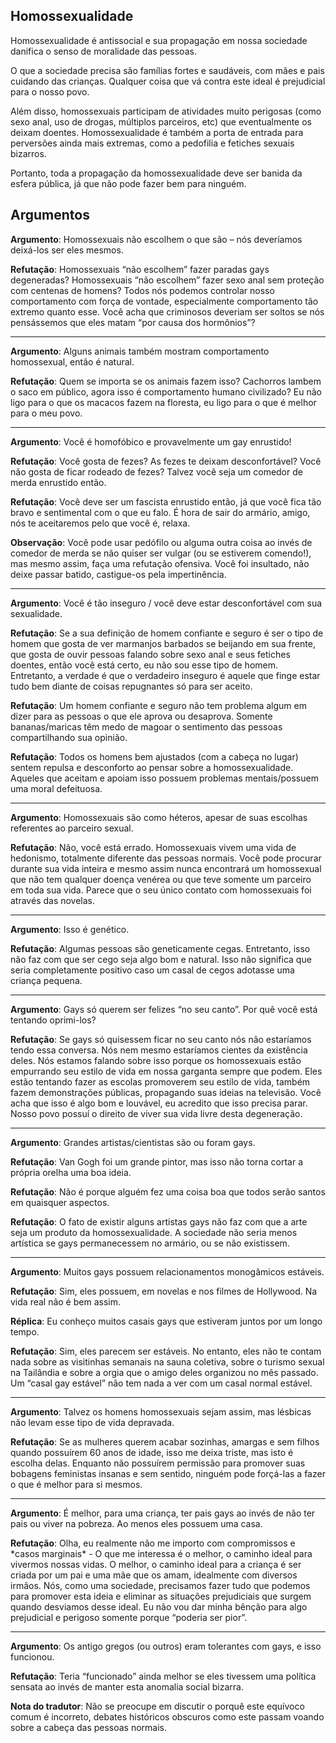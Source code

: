 ## Homossexualidade

Homossexualidade é antissocial e sua propagação em nossa sociedade danifica o senso de moralidade das pessoas.

O que a sociedade precisa são famílias fortes e saudáveis, com mães e pais cuidando das crianças. Qualquer coisa que vá contra este ideal é prejudicial para o nosso povo.

Além disso, homossexuais participam de atividades muito perigosas \(como sexo anal, uso de drogas, múltiplos parceiros, etc\) que eventualmente os deixam doentes. Homossexualidade é também a porta de entrada para perversões ainda mais extremas, como a pedofilia e fetiches sexuais bizarros.

Portanto, toda a propagação da homossexualidade deve ser banida da esfera pública, já que não pode fazer bem para ninguém.

## Argumentos

**Argumento**: Homossexuais não escolhem o que são – nós deveríamos deixá-los ser eles mesmos.

**Refutação**: Homossexuais “não escolhem” fazer paradas gays degeneradas? Homossexuais “não escolhem” fazer sexo anal sem proteção com centenas de homens? Todos nós podemos controlar nosso comportamento com força de vontade, especialmente comportamento tão extremo quanto esse. Você acha que criminosos deveriam ser soltos se nós pensássemos que eles matam “por causa dos hormônios”?

---

**Argumento**: Alguns animais também mostram comportamento homossexual, então é natural.

**Refutação**: Quem se importa se os animais fazem isso? Cachorros lambem o saco em público, agora isso é comportamento humano civilizado? Eu não ligo para o que os macacos fazem na floresta, eu ligo para o que é melhor para o meu povo.

---

**Argumento**: Você é homofóbico e provavelmente um gay enrustido!

**Refutação**: Você gosta de fezes? As fezes te deixam desconfortável? Você não gosta de ficar rodeado de fezes? Talvez você seja um comedor de merda enrustido então.

**Refutação**: Você deve ser um fascista enrustido então, já que você fica tão bravo e sentimental com o que eu falo. É hora de sair do armário, amigo, nós te aceitaremos pelo que você é, relaxa.

**Observação**: Você pode usar pedófilo ou alguma outra coisa ao invés de comedor de merda se não quiser ser vulgar \(ou se estiverem comendo!\), mas mesmo assim, faça uma refutação ofensiva. Você foi insultado, não deixe passar batido, castigue-os pela impertinência.

---

**Argumento**: Você é tão inseguro / você deve estar desconfortável com sua sexualidade.

**Refutação**: Se a sua definição de homem confiante e seguro é ser o tipo de homem que gosta de ver marmanjos barbados se beijando em sua frente, que gosta de ouvir pessoas falando sobre sexo anal e seus fetiches doentes, então você está certo, eu não sou esse tipo de homem. Entretanto, a verdade é que o verdadeiro inseguro é aquele que finge estar tudo bem diante de coisas repugnantes só para ser aceito.

**Refutação**: Um homem confiante e seguro não tem problema algum em dizer para as pessoas o que ele aprova ou desaprova. Somente bananas/maricas têm medo de magoar o sentimento das pessoas compartilhando sua opinião.

**Refutação**: Todos os homens bem ajustados \(com a cabeça no lugar\) sentem repulsa e desconforto ao pensar sobre a homossexualidade. Aqueles que aceitam e apoiam isso possuem problemas mentais/possuem uma moral defeituosa.

---

**Argumento**: Homossexuais são como héteros, apesar de suas escolhas referentes ao parceiro sexual.

**Refutação**: Não, você está errado. Homossexuais vivem uma vida de hedonismo, totalmente diferente das pessoas normais. Você pode procurar durante sua vida inteira e mesmo assim nunca encontrará um homossexual que não tem qualquer doença venérea ou que teve somente um parceiro em toda sua vida. Parece que o seu único contato com homossexuais foi através das novelas.

---

**Argumento**: Isso é genético.

**Refutação**: Algumas pessoas são geneticamente cegas. Entretanto, isso não faz com que ser cego seja algo bom e natural. Isso não significa que seria completamente positivo caso um casal de cegos adotasse uma criança pequena.

---

**Argumento**: Gays só querem ser felizes “no seu canto”. Por quê você está tentando oprimi-los?

**Refutação**: Se gays só quisessem ficar no seu canto nós não estaríamos tendo essa conversa. Nós nem mesmo estaríamos cientes da existência deles. Nós estamos falando sobre isso porque os homossexuais estão empurrando seu estilo de vida em nossa garganta sempre que podem. Eles estão tentando fazer as escolas promoverem seu estilo de vida, também fazem demonstrações públicas, propagando suas ideias na televisão. Você acha que isso é algo bom e louvável, eu acredito que isso precisa parar. Nosso povo possuí o direito de viver sua vida livre desta degeneração.

---

**Argumento**: Grandes artistas/cientistas são ou foram gays.

**Refutação**: Van Gogh foi um grande pintor, mas isso não torna cortar a própria orelha uma boa ideia.

**Refutação**: Não é porque alguém fez uma coisa boa que todos serão santos em quaisquer aspectos.

**Refutação**: O fato de existir alguns artistas gays não faz com que a arte seja um produto da homossexualidade. A sociedade não seria menos artística se gays permanecessem no armário, ou se não existissem.

---

**Argumento**: Muitos gays possuem relacionamentos monogâmicos estáveis.

**Refutação**: Sim, eles possuem, em novelas e nos filmes de Hollywood. Na vida real não é bem assim.

**Réplica**: Eu conheço muitos casais gays que estiveram juntos por um longo tempo.

**Refutação**: Sim, eles parecem ser estáveis. No entanto, eles não te contam nada sobre as visitinhas semanais na sauna coletiva, sobre o turismo sexual na Tailândia e sobre a orgia que o amigo deles organizou no mês passado. Um “casal gay estável” não tem nada a ver com um casal normal estável.

---

**Argumento**: Talvez os homens homossexuais sejam assim, mas lésbicas não levam esse tipo de vida depravada.

**Refutação**: Se as mulheres querem acabar sozinhas, amargas e sem filhos quando possuírem 60 anos de idade, isso me deixa triste, mas isto é escolha delas. Enquanto não possuírem permissão para promover suas bobagens feministas insanas e sem sentido, ninguém pode forçá-las a fazer o que é melhor para si mesmos.

---

**Argumento**: É melhor, para uma criança, ter pais gays ao invés de não ter pais ou viver na pobreza. Ao menos eles possuem uma casa.

**Refutação**: Olha, eu realmente não me importo com compromissos e \*casos marginais\* - O que me interessa é o melhor, o caminho ideal para vivermos nossas vidas. O melhor, o caminho ideal para a criança é ser criada por um pai e uma mãe que os amam, idealmente com diversos irmãos. Nós, como uma sociedade, precisamos fazer tudo que podemos para promover esta ideia e eliminar as situações prejudiciais que surgem quando desviamos desse ideal. Eu não vou dar minha bênção para algo prejudicial e perigoso somente porque “poderia ser pior”.

---

**Argumento**: Os antigo gregos \(ou outros\) eram tolerantes com gays, e isso funcionou.

**Refutação**: Teria “funcionado” ainda melhor se eles tivessem uma política sensata ao invés de manter esta anomalia social bizarra.

**Nota do tradutor**: Não se preocupe em discutir o porquê este equívoco comum é incorreto, debates históricos obscuros como este passam voando sobre a cabeça das pessoas normais.

